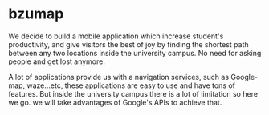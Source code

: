 # bzumap

We decide to build a mobile application which increase student's productivity, and give visitors the best of joy by finding the shortest path between any two locations inside the university campus. No need for asking people and get lost anymore.

A lot of applications provide us with a navigation services, such as Google-map, waze...etc, these applications are easy to use and have tons of features. But inside the university campus there is a lot of limitation so here we go. we will take advantages of Google's APIs to achieve that.
